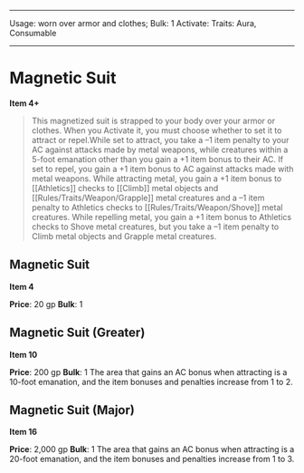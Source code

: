
---
Usage: worn over armor and clothes;
Bulk: 1
Activate: 
Traits: Aura, Consumable

---

# Magnetic Suit

**Item 4+**

> This magnetized suit is strapped to your body over your armor or clothes. When you Activate it, you must choose whether to set it to attract or repel.While set to attract, you take a –1 item penalty to your AC against attacks made by metal weapons, while creatures within a 5-foot emanation other than you gain a +1 item bonus to their AC. If set to repel, you gain a +1 item bonus to AC against attacks made with metal weapons. While attracting metal, you gain a +1 item bonus to [[Athletics]] checks to [[Climb]] metal objects and [[Rules/Traits/Weapon/Grapple]] metal creatures and a –1 item penalty to Athletics checks to [[Rules/Traits/Weapon/Shove]] metal creatures. While repelling metal, you gain a +1 item bonus to Athletics checks to Shove metal creatures, but you take a –1 item penalty to Climb metal objects and Grapple metal creatures.

## Magnetic Suit

**Item 4**

**Price**: 20 gp
**Bulk**: 1


## Magnetic Suit (Greater)

**Item 10**

**Price**: 200 gp
**Bulk**: 1
The area that gains an AC bonus when attracting is a 10-foot emanation, and the item bonuses and penalties increase from 1 to 2.

## Magnetic Suit (Major)

**Item 16**

**Price**: 2,000 gp
**Bulk**: 1
The area that gains an AC bonus when attracting is a 20-foot emanation, and the item bonuses and penalties increase from 1 to 3.
